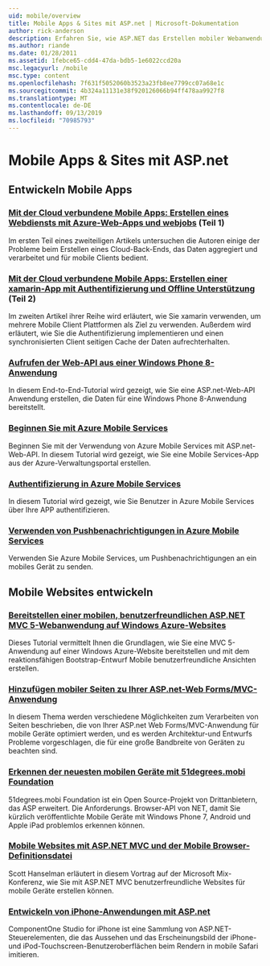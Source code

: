 ```yaml
---
uid: mobile/overview
title: Mobile Apps & Sites mit ASP.net | Microsoft-Dokumentation
author: rick-anderson
description: Erfahren Sie, wie ASP.NET das Erstellen mobiler Webanwendungen erleichtert.
ms.author: riande
ms.date: 01/28/2011
ms.assetid: 1febce65-cdd4-47da-bdb5-1e6022ccd20a
msc.legacyurl: /mobile
msc.type: content
ms.openlocfilehash: 7f631f5052060b3523a23fb8ee7799cc07a68e1c
ms.sourcegitcommit: 4b324a11131e38f920126066b94ff478aa9927f8
ms.translationtype: MT
ms.contentlocale: de-DE
ms.lasthandoff: 09/13/2019
ms.locfileid: "70985793"
---
```

# <a name="mobile-apps--sites-with-aspnet"></a>Mobile Apps & Sites mit ASP.net

## <a name="develop-mobile-apps"></a>Entwickeln Mobile Apps

### <a name="cloud-connected-mobile-apps---create-a-web-service-with-azure-web-apps-and-webjobshttpsmsdnmicrosoftcommagazinemt185572part-1"></a>[Mit der Cloud verbundene Mobile Apps: Erstellen eines Webdiensts mit Azure-Web-Apps und webjobs](https://msdn.microsoft.com/magazine/mt185572) (Teil 1)

Im ersten Teil eines zweiteiligen Artikels untersuchen die Autoren einige der Probleme beim Erstellen eines Cloud-Back-Ends, das Daten aggregiert und verarbeitet und für mobile Clients bedient.

### <a name="cloud-connected-mobile-apps---build-a-xamarin-app-with-authentication-and-offline-supporthttpsmsdnmicrosoftcommagazinemt422581aspxpart-2"></a>[Mit der Cloud verbundene Mobile Apps: Erstellen einer xamarin-App mit Authentifizierung und Offline Unterstützung](https://msdn.microsoft.com/magazine/mt422581.aspx) (Teil 2)

Im zweiten Artikel ihrer Reihe wird erläutert, wie Sie xamarin verwenden, um mehrere Mobile Client Plattformen als Ziel zu verwenden. Außerdem wird erläutert, wie Sie die Authentifizierung implementieren und einen synchronisierten Client seitigen Cache der Daten aufrechterhalten.

### <a name="calling-web-api-from-a-windows-phone-8-applicationweb-apioverviewmobile-clientscalling-web-api-from-a-windows-phone-8-applicationmd"></a>[Aufrufen der Web-API aus einer Windows Phone 8-Anwendung](../web-api/overview/mobile-clients/calling-web-api-from-a-windows-phone-8-application.md)

In diesem End-to-End-Tutorial wird gezeigt, wie Sie eine ASP.net-Web-API Anwendung erstellen, die Daten für eine Windows Phone 8-Anwendung bereitstellt.

### <a name="get-started-with-azure-mobile-serviceshttpsazuremicrosoftcomdocumentationarticlesmobile-services-dotnet-backend-windows-store-dotnet-get-startedwtmc_idzumo_aspnet"></a>[Beginnen Sie mit Azure Mobile Services](https://azure.microsoft.com/documentation/articles/mobile-services-dotnet-backend-windows-store-dotnet-get-started?WT.mc_id=zumo_aspnet)

Beginnen Sie mit der Verwendung von Azure Mobile Services mit ASP.net-Web-API. In diesem Tutorial wird gezeigt, wie Sie eine Mobile Services-App aus der Azure-Verwaltungsportal erstellen.

### <a name="authentication-in-azure-mobile-serviceshttpsazuremicrosoftcomdocumentationarticlesmobile-services-dotnet-backend-windows-store-dotnet-get-started-userswtmc_idzumo_aspnet"></a>[Authentifizierung in Azure Mobile Services](https://azure.microsoft.com/documentation/articles/mobile-services-dotnet-backend-windows-store-dotnet-get-started-users/?WT.mc_id=zumo_aspnet)

In diesem Tutorial wird gezeigt, wie Sie Benutzer in Azure Mobile Services über Ihre APP authentifizieren.

### <a name="using-push-notifications-in-azure-mobile-serviceshttpsazuremicrosoftcomdocumentationarticlesmobile-services-dotnet-backend-windows-store-dotnet-get-started-pushwtmc_idzumo_aspnet"></a>[Verwenden von Pushbenachrichtigungen in Azure Mobile Services](https://azure.microsoft.com/documentation/articles/mobile-services-dotnet-backend-windows-store-dotnet-get-started-push/?WT.mc_id=zumo_aspnet)

Verwenden Sie Azure Mobile Services, um Pushbenachrichtigungen an ein mobiles Gerät zu senden.

## <a name="develop-mobile-sites"></a>Mobile Websites entwickeln

### <a name="deploy-an-mobile-friendly-aspnet-mvc-5-web-application-on-windows-azure-web-siteshttpsdocsmicrosoftcomazureapp-service-webweb-sites-dotnet-deploy-aspnet-mvc-mobile-app"></a>[Bereitstellen einer mobilen, benutzerfreundlichen ASP.NET MVC 5-Webanwendung auf Windows Azure-Websites](https://docs.microsoft.com/azure/app-service-web/web-sites-dotnet-deploy-aspnet-mvc-mobile-app)

Dieses Tutorial vermittelt Ihnen die Grundlagen, wie Sie eine MVC 5-Anwendung auf einer Windows Azure-Website bereitstellen und mit dem reaktionsfähigen Bootstrap-Entwurf Mobile benutzerfreundliche Ansichten erstellen.

### <a name="add-mobile-pages-to-your-aspnet-web-forms--mvc-applicationwhitepapersadd-mobile-pages-to-your-aspnet-web-forms-mvc-applicationmd"></a>[Hinzufügen mobiler Seiten zu Ihrer ASP.net-Web Forms/MVC-Anwendung](../whitepapers/add-mobile-pages-to-your-aspnet-web-forms-mvc-application.md)

In diesem Thema werden verschiedene Möglichkeiten zum Verarbeiten von Seiten beschrieben, die von Ihrer ASP.net Web Forms/MVC-Anwendung für mobile Geräte optimiert werden, und es werden Architektur-und Entwurfs Probleme vorgeschlagen, die für eine große Bandbreite von Geräten zu beachten sind.

### <a name="detect-the-latest-mobile-devices-using-51degreesmobi-foundationhttpsgithubcom51degreesdotnet-device-detection"></a>[Erkennen der neuesten mobilen Geräte mit 51degrees.mobi Foundation](https://github.com/51Degrees/dotNET-Device-Detection)

51degrees.mobi Foundation ist ein Open Source-Projekt von Drittanbietern, das ASP erweitert. Die Anforderungs. Browser-API von NET, damit Sie kürzlich veröffentlichte Mobile Geräte mit Windows Phone 7, Android und Apple iPad problemlos erkennen können.

### <a name="mobile-web-sites-with-aspnet-mvc-and-the-mobile-browser-definition-filehttpwwwhanselmancomblogmixmobilewebsiteswithaspnetmvcandthemobilebrowserdefinitionfileaspx"></a>[Mobile Websites mit ASP.NET MVC und der Mobile Browser-Definitionsdatei](http://www.hanselman.com/blog/MixMobileWebSitesWithASPNETMVCAndTheMobileBrowserDefinitionFile.aspx)

Scott Hanselman erläutert in diesem Vortrag auf der Microsoft Mix-Konferenz, wie Sie mit ASP.NET MVC benutzerfreundliche Websites für mobile Geräte erstellen können.

### <a name="develop-iphone-applications-with-aspnethttplabscomponentonecomiphone"></a>[Entwickeln von iPhone-Anwendungen mit ASP.net](http://labs.componentone.com/iPhone/)

ComponentOne Studio for iPhone ist eine Sammlung von ASP.NET-Steuerelementen, die das Aussehen und das Erscheinungsbild der iPhone-und iPod-Touchscreen-Benutzeroberflächen beim Rendern in mobile Safari imitieren.
